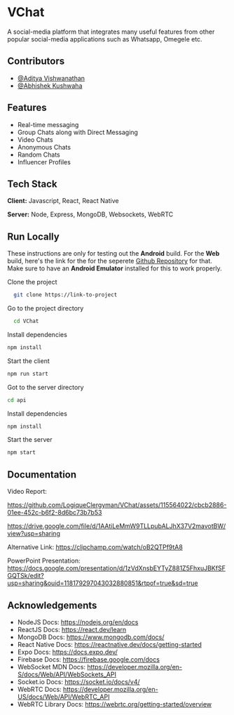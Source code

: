 
# VChat  
A social-media platform that integrates many useful features from other popular social-media applications such as Whatsapp, Omegele etc.

## Contributors  
- [@Aditya Vishwanathan](https://github.com/LogiqueClergyman) 
- [@Abhishek Kushwaha](https://github.com/abhishek20111)

## Features  
- Real-time messaging   
- Group Chats along with Direct Messaging  
- Video Chats
- Anonymous Chats
- Random Chats
- Influencer Profiles

## Tech Stack  
**Client:** Javascript, React, React Native   

**Server:** Node, Express, MongoDB, Websockets, WebRTC  

## Run Locally  
These instructions are only for testing out the **Android** build. For the **Web** build, here's the link for the for the seperete [Github Repository](https://github.com/abhishek20111/A_chat) for that. 
Make sure to have an **Android Emulator** installed for this to work properly.

Clone the project  

~~~bash  
  git clone https://link-to-project
~~~

Go to the project directory  

~~~bash  
  cd VChat
~~~

Install dependencies  

~~~bash  
npm install
~~~

Start the client  

~~~bash  
npm run start
~~~  

Got to the server directory

~~~bash  
cd api
~~~  

Install dependencies  

~~~bash  
npm install
~~~

Start the server

~~~bash
npm start
~~~


## Documentation

Video Report:

https://github.com/LogiqueClergyman/VChat/assets/115564022/cbcb2886-01ee-452c-b6f2-8d6bc73b7b53


https://drive.google.com/file/d/1AAtiLeMmW9TLLpubALJhX37V2mavotBW/view?usp=sharing

Alternative Link: 
https://clipchamp.com/watch/oB2QTPf9tA8

PowerPoint Presentation:
https://docs.google.com/presentation/d/1zVdXnsbEYTyZ881Z5FhxuJBKfSFGQTSk/edit?usp=sharing&ouid=118179297043032880851&rtpof=true&sd=true

## Acknowledgements  
- NodeJS Docs: https://nodejs.org/en/docs
- ReactJS Docs: https://react.dev/learn
- MongoDB Docs: https://www.mongodb.com/docs/
- React Native Docs: https://reactnative.dev/docs/getting-started
- Expo Docs: https://docs.expo.dev/
- Firebase Docs: https://firebase.google.com/docs
- WebSocket MDN Docs: https://developer.mozilla.org/en-S/docs/Web/API/WebSockets_API
- Socket.io Docs: https://socket.io/docs/v4/
- WebRTC Docs: https://developer.mozilla.org/en-US/docs/Web/API/WebRTC_API
- WebRTC Library Docs: https://webrtc.org/getting-started/overview
